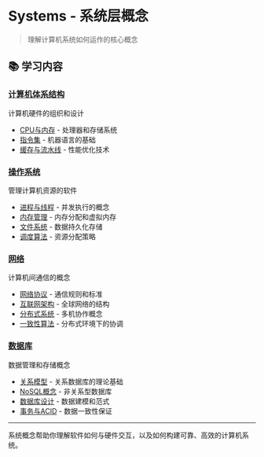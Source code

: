 # Systems - 系统层概念

> 理解计算机系统如何运作的核心概念

## 📚 学习内容

### [计算机体系结构](computer-architecture/)
计算机硬件的组织和设计

- [CPU与内存](computer-architecture/cpu-memory.md) - 处理器和存储系统
- [指令集](computer-architecture/instruction-sets.md) - 机器语言的基础
- [缓存与流水线](computer-architecture/cache-pipeline.md) - 性能优化技术

### [操作系统](operating-systems/)
管理计算机资源的软件

- [进程与线程](operating-systems/processes-threads.md) - 并发执行的概念
- [内存管理](operating-systems/memory-management.md) - 内存分配和虚拟内存
- [文件系统](operating-systems/file-systems.md) - 数据持久化存储
- [调度算法](operating-systems/scheduling.md) - 资源分配策略

### [网络](networks/)
计算机间通信的概念

- [网络协议](networks/protocols.md) - 通信规则和标准
- [互联网架构](networks/internet-architecture.md) - 全球网络的结构
- [分布式系统](networks/distributed-systems.md) - 多机协作概念
- [一致性算法](networks/consensus-algorithms.md) - 分布式环境下的协调

### [数据库](databases/)
数据管理和存储概念

- [关系模型](databases/relational-model.md) - 关系数据库的理论基础
- [NoSQL概念](databases/nosql-concepts.md) - 非关系型数据库
- [数据库设计](databases/database-design.md) - 数据建模和范式
- [事务与ACID](databases/transactions-acid.md) - 数据一致性保证

---

系统概念帮助你理解软件如何与硬件交互，以及如何构建可靠、高效的计算机系统。